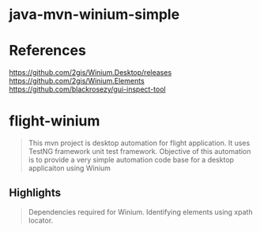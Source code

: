 # java-mvn-winium-simple

# References
https://github.com/2gis/Winium.Desktop/releases
https://github.com/2gis/Winium.Elements
https://github.com/blackrosezy/gui-inspect-tool

# flight-winium
> This mvn project is desktop automation for flight application. It uses TestNG framework unit test framework.
> Objective of this automation is to provide a very simple automation code base for a desktop applicaiton using Winium

## Highlights
> Dependencies required for Winium.
> Identifying elements using xpath locator.

